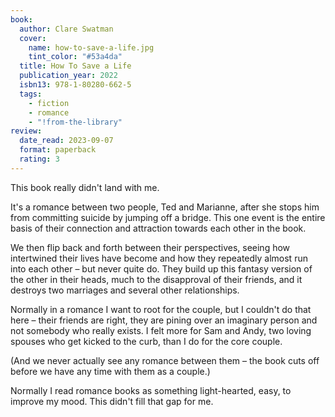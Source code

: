 ```yaml
---
book:
  author: Clare Swatman
  cover:
    name: how-to-save-a-life.jpg
    tint_color: "#53a4da"
  title: How To Save a Life
  publication_year: 2022
  isbn13: 978-1-80280-662-5
  tags:
    - fiction
    - romance
    - "!from-the-library"
review:
  date_read: 2023-09-07
  format: paperback
  rating: 3
---
```


This book really didn't land with me.

It's a romance between two people, Ted and Marianne, after she stops him from committing suicide by jumping off a bridge.
This one event is the entire basis of their connection and attraction towards each other in the book.

We then flip back and forth between their perspectives, seeing how intertwined their lives have become and how they repeatedly almost run into each other – but never quite do.
They build up this fantasy version of the other in their heads, much to the disapproval of their friends, and it destroys two marriages and several other relationships.

Normally in a romance I want to root for the couple, but I couldn't do that here – their friends are right, they are pining over an imaginary person and not somebody who really exists.
I felt more for Sam and Andy, two loving spouses who get kicked to the curb, than I do for the core couple.

(And we never actually see any romance between them – the book cuts off before we have any time with them as a couple.)

Normally I read romance books as something light-hearted, easy, to improve my mood.
This didn't fill that gap for me.
